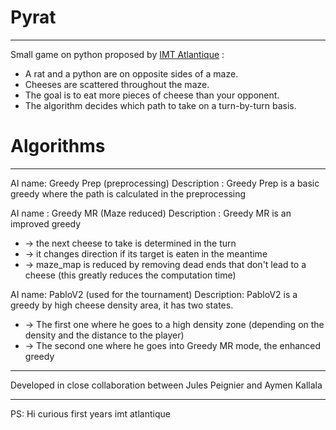 # Pyrat
-----------

Small game on python proposed by [IMT Atlantique](https://formations.imt-atlantique.fr/pyrat/) :  
* A rat and a python are on opposite sides of a maze. 
* Cheeses are scattered throughout the maze. 
* The goal is to eat more pieces of cheese than your opponent. 
* The algorithm decides which path to take on a turn-by-turn basis.

# Algorithms 
-----------

AI name: Greedy Prep (preprocessing)
Description : Greedy Prep is a basic greedy where the path is calculated in the preprocessing


AI name : Greedy MR (Maze reduced)
Description : Greedy MR is an improved greedy 

*   -> the next cheese to take is determined in the turn
*   -> it changes direction if its target is eaten in the meantime
*   -> maze_map is reduced by removing dead ends that don't lead to a cheese (this greatly reduces the computation time)

AI name: PabloV2 (used for the tournament) 
Description: PabloV2 is a greedy by high cheese density area, it has two states. 
*   -> The first one where he goes to a high density zone (depending on the density and the distance to the player)
*   -> The second one where he goes into Greedy MR mode, the enhanced greedy
  
--------------
Developed in close collaboration between Jules Peignier and Aymen Kallala

--------------

PS: Hi curious first years imt atlantique
